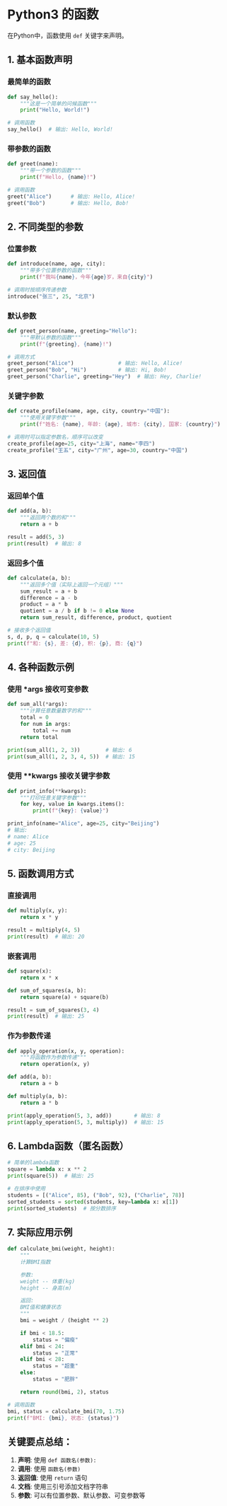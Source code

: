 # Python3 的函数

在Python中，函数使用 `def` 关键字来声明。

## 1. 基本函数声明

### 最简单的函数

```python
def say_hello():
    """这是一个简单的问候函数"""
    print("Hello, World!")

# 调用函数
say_hello()  # 输出: Hello, World!
```

### 带参数的函数

```python
def greet(name):
    """带一个参数的函数"""
    print(f"Hello, {name}!")

# 调用函数
greet("Alice")      # 输出: Hello, Alice!
greet("Bob")        # 输出: Hello, Bob!
```

## 2. 不同类型的参数

### 位置参数

```python
def introduce(name, age, city):
    """带多个位置参数的函数"""
    print(f"我叫{name}，今年{age}岁，来自{city}")

# 调用时按顺序传递参数
introduce("张三", 25, "北京")
```

### 默认参数

```python
def greet_person(name, greeting="Hello"):
    """带默认参数的函数"""
    print(f"{greeting}, {name}!")

# 调用方式
greet_person("Alice")              # 输出: Hello, Alice!
greet_person("Bob", "Hi")          # 输出: Hi, Bob!
greet_person("Charlie", greeting="Hey")  # 输出: Hey, Charlie!
```

### 关键字参数

```python
def create_profile(name, age, city, country="中国"):
    """使用关键字参数"""
    print(f"姓名: {name}, 年龄: {age}, 城市: {city}, 国家: {country}")

# 调用时可以指定参数名，顺序可以改变
create_profile(age=25, city="上海", name="李四")
create_profile("王五", city="广州", age=30, country="中国")
```

## 3. 返回值

### 返回单个值

```python
def add(a, b):
    """返回两个数的和"""
    return a + b

result = add(5, 3)
print(result)  # 输出: 8
```

### 返回多个值

```python
def calculate(a, b):
    """返回多个值（实际上返回一个元组）"""
    sum_result = a + b
    difference = a - b
    product = a * b
    quotient = a / b if b != 0 else None
    return sum_result, difference, product, quotient

# 接收多个返回值
s, d, p, q = calculate(10, 5)
print(f"和: {s}, 差: {d}, 积: {p}, 商: {q}")
```

## 4. 各种函数示例

### 使用 \*args 接收可变参数

```python
def sum_all(*args):
    """计算任意数量数字的和"""
    total = 0
    for num in args:
        total += num
    return total

print(sum_all(1, 2, 3))        # 输出: 6
print(sum_all(1, 2, 3, 4, 5))  # 输出: 15
```

### 使用 \*\*kwargs 接收关键字参数

```python
def print_info(**kwargs):
    """打印任意关键字参数"""
    for key, value in kwargs.items():
        print(f"{key}: {value}")

print_info(name="Alice", age=25, city="Beijing")
# 输出:
# name: Alice
# age: 25
# city: Beijing
```

## 5. 函数调用方式

### 直接调用

```python
def multiply(x, y):
    return x * y

result = multiply(4, 5)
print(result)  # 输出: 20
```

### 嵌套调用

```python
def square(x):
    return x * x

def sum_of_squares(a, b):
    return square(a) + square(b)

result = sum_of_squares(3, 4)
print(result)  # 输出: 25
```

### 作为参数传递

```python
def apply_operation(x, y, operation):
    """将函数作为参数传递"""
    return operation(x, y)

def add(a, b):
    return a + b

def multiply(a, b):
    return a * b

print(apply_operation(5, 3, add))       # 输出: 8
print(apply_operation(5, 3, multiply))  # 输出: 15
```

## 6. Lambda函数（匿名函数）

```python
# 简单的lambda函数
square = lambda x: x ** 2
print(square(5))  # 输出: 25

# 在排序中使用
students = [("Alice", 85), ("Bob", 92), ("Charlie", 78)]
sorted_students = sorted(students, key=lambda x: x[1])
print(sorted_students)  # 按分数排序
```

## 7. 实际应用示例

```python
def calculate_bmi(weight, height):
    """
    计算BMI指数

    参数:
    weight -- 体重(kg)
    height -- 身高(m)

    返回:
    BMI值和健康状态
    """
    bmi = weight / (height ** 2)

    if bmi < 18.5:
        status = "偏瘦"
    elif bmi < 24:
        status = "正常"
    elif bmi < 28:
        status = "超重"
    else:
        status = "肥胖"

    return round(bmi, 2), status

# 调用函数
bmi, status = calculate_bmi(70, 1.75)
print(f"BMI: {bmi}, 状态: {status}")
```

## 关键要点总结：

1. **声明**: 使用 `def 函数名(参数):`
2. **调用**: 使用 `函数名(参数)`
3. **返回值**: 使用 `return` 语句
4. **文档**: 使用三引号添加文档字符串
5. **参数**: 可以有位置参数、默认参数、可变参数等
